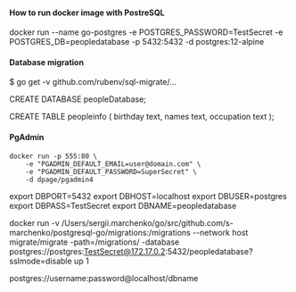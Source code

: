#### How to run docker image with PostreSQL

docker run --name go-postgres -e POSTGRES_PASSWORD=TestSecret -e POSTGRES_DB=peopledatabase -p 5432:5432 -d postgres:12-alpine

#### Database migration 

$ go get -v github.com/rubenv/sql-migrate/...

CREATE DATABASE peopleDatabase;

CREATE TABLE peopleinfo (
birthday text,
names text,
occupation text
);

#### PgAdmin

    docker run -p 555:80 \
        -e "PGADMIN_DEFAULT_EMAIL=user@domain.com" \
        -e "PGADMIN_DEFAULT_PASSWORD=SuperSecret" \
        -d dpage/pgadmin4
        
    
export DBPORT=5432
export DBHOST=localhost
export DBUSER=postgres
export DBPASS=TestSecret
export DBNAME=peopledatabase
    
docker run -v /Users/sergii.marchenko/go/src/github.com/s-marchenko/postgresql-go/migrations:/migrations --network host migrate/migrate -path=/migrations/ -database postgres://postgres:TestSecret@172.17.0.2:5432/peopledatabase?sslmode=disable up 1

postgres://username:password@localhost/dbname